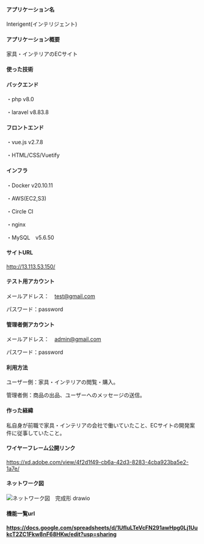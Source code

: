<h4>アプリケーション名</h4>

<p>Interigent(インテリジェント)<p>
 
<h4>アプリケーション概要</h4>

家具・インテリアのECサイト

<h4>使った技術</h4>

<h4>バックエンド</h4>
・php v8.0

・laravel v8.83.8

<h4>フロントエンド</h4>

・vue.js v2.7.8 

・HTML/CSS/Vuetify

<h4>インフラ</h4>

・Docker v20.10.11

・AWS(EC2,S3)

・Circle CI 

・nginx 

・MySQL　v5.6.50


<h4>サイトURL</h4>

http://13.113.53.150/

<h4>テスト用アカウント</h4>

メールアドレス：　test@gmail.com

パスワード：password

<h4>管理者側アカウント</h4>

メールアドレス：　admin@gmail.com

パスワード：password


<h4>利用方法</h4>

ユーザー側：家具・インテリアの閲覧・購入。

管理者側：商品の出品、ユーザーへのメッセージの送信。

<h4>作った経緯</h4>

私自身が前職で家具・インテリアの会社で働いていたこと、ECサイトの開発案件に従事していたこと。

<h4>ワイヤーフレーム公開リンク</h4>

https://xd.adobe.com/view/4f2d1f49-cb6a-42d3-8283-4cba923ba5e2-1a7e/

<h4>ネットワーク図</h4>

![ネットワーク図　完成形 drawio](https://user-images.githubusercontent.com/92747424/208881408-7c193638-6a59-42a1-b8a4-46690ef40546.png)

<h4>機能一覧url<h4>

https://docs.google.com/spreadsheets/d/1UfIuLTeVcFN291awHpg0Lj1UukcT2ZC1Fkw8nF68HKw/edit?usp=sharing
